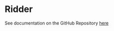 # Ridder

See documentation on the GitHub Repository [here](https://github.com/patrickswijgman/ridder?tab=readme-ov-file)
